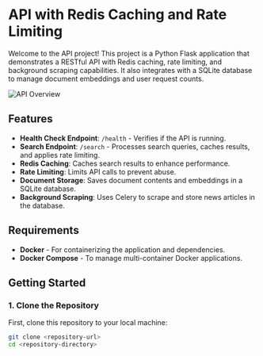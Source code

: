 # API with Redis Caching and Rate Limiting

Welcome to the API project! This project is a Python Flask application that demonstrates a RESTful API with Redis caching, rate limiting, and background scraping capabilities. It also integrates with a SQLite database to manage document embeddings and user request counts.

![API Overview](https://example.com/path/to/overview-image.png)  <!-- Replace with actual image URL -->

## Features

- **Health Check Endpoint**: `/health` - Verifies if the API is running.
- **Search Endpoint**: `/search` - Processes search queries, caches results, and applies rate limiting.
- **Redis Caching**: Caches search results to enhance performance.
- **Rate Limiting**: Limits API calls to prevent abuse.
- **Document Storage**: Saves document contents and embeddings in a SQLite database.
- **Background Scraping**: Uses Celery to scrape and store news articles in the database.

## Requirements

- **Docker** - For containerizing the application and dependencies.
- **Docker Compose** - To manage multi-container Docker applications.

## Getting Started

### 1. Clone the Repository

First, clone this repository to your local machine:

```bash
git clone <repository-url>
cd <repository-directory>
